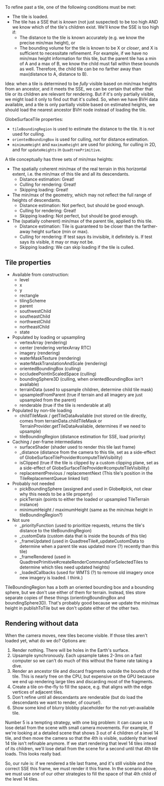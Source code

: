 To refine past a tile, one of the following conditions must be met:

   * The tile is loaded.
   * The tile has a SSE that is _known_ (not just suspected) to be too high AND we know which of the tile's children exist. We'll know the SSE is too high if:
      * The distance to the tile is known accurately (e.g. we know the precise min/max height), or
      * The bounding volume for the tile is known to be X or _closer_, and X is sufficient to necessitate refinement. For example, if we have no min/max height information for this tile, but the parent tile has a min of A and a max of B, we know the child must fall within these bounds as well. Therefore, the child tile can be no farther away than max(distance to A, distance to B).

Idea: when a tile is determined to be _fully_ visible based on min/max heights from an ancestor, and it meets the SSE, we can be certain that either that tile or its children are relevant for rendering. But if it's only partially visible, we might load it only to find out that it's culled. So, when we have BVH data available, and a tile is only partially visible based on estimated heights, we should load the nearest ancestor BVH node instead of loading the tile.

GlobeSurfaceTile properties:

   * `tileBoundingRegion` is used to estimate the distance to the tile. It is _not_ used for culling.
   * `orientedBoundingBox` is used for culling, _not_ for distance estimation.
   * `minimumHeight` and `maximumheight` are used for picking, for culling in 2D, and for `updateHeights` in `QuadtreePrimitive`.


A tile conceptually has three sets of min/max heights:

   * The spatially coherent min/max of the real terrain in this horizontal extent, i.e. the min/max of this tile and all its descendants.
      * Distance estimation: Great!
      * Culling for rendering: Great!
      * Skipping loading: Great!
   * The min/max of the geometry, which may not reflect the full range of heights of descendants.
      * Distance estimation: Not perfect, but should be good enough.
      * Culling for rendering: Great!
      * Skipping loading: Not perfect, but should be good enough.
   * The (spatially coherent) min/max of the parent tile, applied to this tile.
      * Distance estimation: Tile is guaranteed to be closer than the farther-away height surface (min or max).
      * Culling for rendering: If test says its invisible, it definitely is. If test says its visible, it may or may not be.
      * Skipping loading: We can skip loading if the tile is culled.



## Tile properties

* Available from construction:
    * level
    * x
    * y
    * rectangle
    * tilingScheme
    * parent
    * southwestChild
    * southeastChild
    * northwestChild
    * northeastChild
    * state
* Populated by loading or upsampling
    * vertexArray (rendering)
    * center (rendering vertexArray RTC)
    * imagery (rendering)
    * waterMaskTexture (rendering)
    * waterMaskTranslationAndScale (rendering)
    * orientedBoundingBox (culling)
    * occludeePointInScaledSpace (culling)
    * boundingSphere3D (culling, when orientedBoundingBox isn't available)
    * terrainData (used to upsample children, determine child tile mask)
    * upsampledFromParent (true if terrain and all imagery are just upsampled from the parent)
    * renderable (true if the tile is renderable at all)
* Populated by non-tile loading
    * childTileMask / getTileDataAvailable (not stored on tile directly, comes from terrainData.childTileMask or TerrainProvider.getTileDataAvailable, determines if we need to upsample)
    * tileBoundingRegion (distance estimation for SSE, load priority)
* Caching / per-frame intermediates
    * surfaceShader (shader used to render this tile last frame)
    * _distance (distance from the camera to this tile, set as a side-effect of GlobeSurfaceTileProvider#computeTileVisibility)
    * isClipped (true if the tile is clipped by a custom clipping plane, set as a side-effect of GlobeSurfaceTileProvider#computeTileVisibility)
    * replacementPrevious / replacementNext (This tile's position in the TileReplacementQueue linked list)
* Probably not needed
    * pickBoundingSphere (assigned and used in Globe#pick, not clear why this needs to be a tile property)
    * pickTerrain (points to either the loaded or upsampled TileTerrain instance)
    * minimumHeight / maximumHeight (same as the min/max height in tileBoundingRegion?)
* Not sure
    * _priorityFunction (used to prioritize requests, returns the tile's distance to the tileBoundingRegion)
    * _customData (custom data that is inside the bounds of this tile)
    * _frameUpdated (used in QuadtreeTile#_updateCustomData to determine when a parent tile was updated more (?) recently than this tile)
    * _frameRendered (used in QuadtreePrimitive#createRenderCommandsForSelectedTiles to determine which tiles need updated heights)
    * _loadedCallbacks (used for WMTS (?) to remove old imagery once new imagery is loaded. I think.)


TileBoundingRegion has a both an oriented bounding box and a bounding sphere, but we don't use either of them for terrain.
Instead, tiles store separate copies of these things (orientingBoundingBox and boundingSphere3D). That's probably good because we update the min/max height in publishToTile but we don't update either of the other two.

## Rendering without data

When the camera moves, new tiles become visible. If those tiles aren't loaded yet, what do we do? Options are:

   1. Render nothing. There will be holes in the Earth's surface.
   2. Upsample synchronously. Each upsample takes 2-3ms on a fast computer so we can't do much of this without the frame rate taking a dive.
   3. Render an ancestor tile and discard fragments outside the bounds of the tile. This is nearly free on the CPU, but expensive on the GPU because we end up rendering large tiles and discarding most of the fragments.
   4. Create a tile on-the-fly to fill the space, e.g. that aligns with the edge vertices of adjacent tiles.
   5. Don't refine until all descendants are renderable (but do load the descendants we want to render, of course!).
   6. Show some kind of blurry blobby placeholder for the not-yet-available tile.

Number 5 is a tempting strategy, with one big problem: it can cause us to lose detail from the scene with small camera movements. For example, if we're looking at a detailed scene that shows 3 out of 4 children of a level 14 tile, and then move the camera so that the 4th is visible, suddenly that level 14 tile isn't refinable anymore. If we start rendering that level 14 tiles intead of its children, we'll lose detail from the scene for a second until that 4th tile loads. This looks really bad.

So, our rule is: if we rendered a tile last frame, and it's still visible and the correct SSE this frame, we must render it this frame. In the scenario above, we must use one of our other strategies to fill the space of that 4th child of the level 14 tiles.

